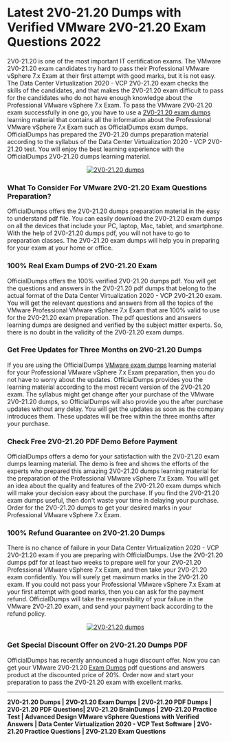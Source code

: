 <h1><strong>Latest 2V0-21.20 Dumps with Verified VMware 2V0-21.20 Exam Questions 2022</strong></h1>

<p>2V0-21.20 is one of the most important IT certification exams. The VMware 2V0-21.20 exam candidates try hard to pass their Professional VMware vSphere 7.x Exam at their first attempt with good marks, but it is not easy. The Data Center Virtualization 2020 - VCP 2V0-21.20 exam checks the skills of the candidates, and that makes the 2V0-21.20 exam difficult to pass for the candidates who do not have enough knowledge about the Professional VMware vSphere 7.x Exam. To pass the VMware 2V0-21.20 exam successfully in one go, you have to use a <a href="https://officialdumps.com/updated/vmware/2v0-21-20-exam-dumps/">2V0-21.20 exam dumps</a> learning material that contains all the information about the Professional VMware vSphere 7.x Exam such as OfficialDumps exam dumps. OfficialDumps has prepared the 2V0-21.20 dumps preparation material according to the syllabus of the Data Center Virtualization 2020 - VCP 2V0-21.20 test. You will enjoy the best learning experience with the OfficialDumps 2V0-21.20 dumps learning material.</p>

<center><a href="https://officialdumps.com/updated/vmware/2v0-21-20-exam-dumps/" rel="nofollow"><img alt="2V0-21.20 dumps" src="https://i.imgur.com/0PJTqnX.jpg"></a></center>

<h3><strong>What To Consider For VMware 2V0-21.20 Exam Questions Preparation?</strong></h3>

<p>OfficialDumps offers the 2V0-21.20 dumps preparation material in the easy to understand pdf file. You can easily download the 2V0-21.20 exam dumps on all the devices that include your PC, laptop, Mac, tablet, and smartphone. With the help of 2V0-21.20 dumps pdf, you will not have to go to preparation classes. The 2V0-21.20 exam dumps will help you in preparing for your exam at your home or office.</p>

<h3><strong>100% Real Exam Dumps of 2V0-21.20 Exam</strong></h3>

<p>OfficialDumps offers the 100% verified 2V0-21.20 dumps pdf. You will get the questions and answers in the 2V0-21.20 pdf dumps that belong to the actual format of the Data Center Virtualization 2020 - VCP 2V0-21.20 exam. You will get the relevant questions and answers from all the topics of the VMware Professional VMware vSphere 7.x Exam that are 100% valid to use for the 2V0-21.20 exam preparation. The pdf questions and answers learning dumps are designed and verified by the subject matter experts. So, there is no doubt in the validity of the 2V0-21.20 exam dumps.</p>

<h3><strong>Get Free Updates for Three Months on 2V0-21.20 Dumps</strong></h3>

<p>If you are using the OfficialDumps <a href="https://officialdumps.com/product-category/vmware">VMware exam dumps</a> learning material for your Professional VMware vSphere 7.x Exam preparation, then you do not have to worry about the updates. OfficialDumps provides you the learning material according to the most recent version of the 2V0-21.20 exam. The syllabus might get change after your purchase of the VMware 2V0-21.20 dumps, so OfficialDumps will also provide you the after purchase updates without any delay. You will get the updates as soon as the company introduces them. These updates will be free within the three months after your purchase.</p>

<h3><strong>Check Free 2V0-21.20 PDF Demo Before Payment</strong></h3>

<p>OfficialDumps offers a demo for your satisfaction with the 2V0-21.20 exam dumps learning material. The demo is free and shows the efforts of the experts who prepared this amazing 2V0-21.20 dumps learning material for the preparation of the Professional VMware vSphere 7.x Exam. You will get an idea about the quality and features of the 2V0-21.20 exam dumps which will make your decision easy about the purchase. If you find the 2V0-21.20 exam dumps useful, then don't waste your time in delaying your purchase. Order for the 2V0-21.20 dumps to get your desired marks in your Professional VMware vSphere 7.x Exam.</p>

<h3><strong>100% Refund Guarantee on 2V0-21.20 Dumps</strong></h3>

<p>There is no chance of failure in your Data Center Virtualization 2020 - VCP 2V0-21.20 exam if you are preparing with OfficialDumps. Use the 2V0-21.20 dumps pdf for at least two weeks to prepare well for your 2V0-21.20 Professional VMware vSphere 7.x Exam, and then take your 2V0-21.20 exam confidently. You will surely get maximum marks in the 2V0-21.20 exam. If you could not pass your Professional VMware vSphere 7.x Exam at your first attempt with good marks, then you can ask for the payment refund. OfficialDumps will take the responsibility of your failure in the VMware 2V0-21.20 exam, and send your payment back according to the refund policy.</p>

<center><a href="https://officialdumps.com/updated/vmware/2v0-21-20-exam-dumps/" rel="nofollow"><img alt="2V0-21.20 dumps" src="https://i.imgur.com/VmTubLx.jpg"></a></center>

<h3><strong>Get Special Discount Offer on 2V0-21.20 Dumps PDF</strong></h3>

<p>OfficialDumps has recently announced a huge discount offer. Now you can get your VMware 2V0-21.20 <a href="https://officialdumps.com/">Exam Dumps</a> pdf questions and answers product at the discounted price of 20%. Order now and start your preparation to pass the 2V0-21.20 exam with excellent marks.</p>

<hr><p><strong>2V0-21.20 Dumps | 2V0-21.20 Exam Dumps | 2V0-21.20 PDF Dumps | 2V0-21.20 PDF Questions| 2V0-21.20 BrainDumps | 2V0-21.20 Practice Test | Advanced Design VMware vSphere Questions with Verified Answers | Data Center Virtualization 2020 - VCP Test Software | 2V0-21.20 Practice Questions | 2V0-21.20 Exam Questions</strong></p>
